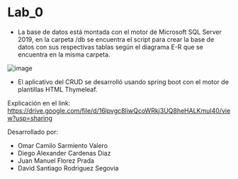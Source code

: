 # Lab_0

- La base de datos está montada con el motor de Microsoft SQL Server 2019, en la carpeta /db se encuentra el script para crear la base de datos con sus respectivas tablas según el diagrama E-R que se encuentra en la misma carpeta.

![image](https://user-images.githubusercontent.com/64234357/223013274-ed265957-eb82-4ab6-98a2-bf43ecb29858.png)


- El aplicativo del CRUD se desarrolló usando spring boot con el motor de plantillas HTML Thymeleaf.

Explicación en el link: https://drive.google.com/file/d/16lpvgc8IiwQcoWRkj3UQ8heHALKmuI40/view?usp=sharing

Desarrollado por:
- Omar Camilo Sarmiento Valero
- Diego Alexander Cardenas Diaz
- Juan Manuel Florez Prada
- David Santiago Rodriguez Segovia
